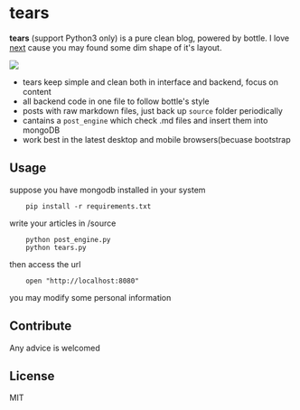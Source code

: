 # tears

**tears** (support Python3 only) is a pure clean blog, powered by bottle.
I love [next](https://github.com/iissnan/hexo-theme-next) cause you may found some dim shape of it's layout.

![](https://github.com/shnode/tears/raw/master/demo.png)


- tears keep simple and clean both in interface and backend, focus on content
- all backend code in one file to follow bottle's style
- posts with raw markdown files, just back up `source` folder periodically
- cantains a `post_engine` which check .md files and insert them into mongoDB
- work best in the latest desktop and mobile browsers(becuase bootstrap

## Usage

suppose you have mongodb installed in your system

```shell
    pip install -r requirements.txt
```

write your articles in /source

```shell
    python post_engine.py
    python tears.py
```

then access the url

```shell
    open "http://localhost:8080"
```

you may modify some personal information

## Contribute

Any advice is welcomed

## License
MIT
